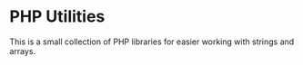 # PHP Utilities
This is a small collection of PHP libraries for easier working with strings and arrays.